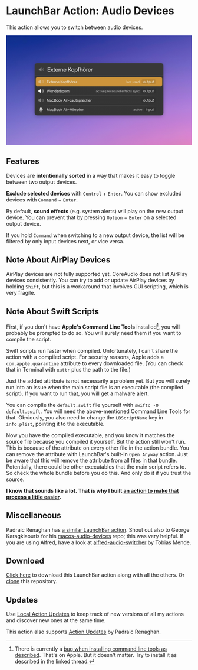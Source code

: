 # LaunchBar Action: Audio Devices

This action allows you to switch between audio devices. 

<img src="01.jpg" width="802"/>

## Features

Devices are **intentionally sorted** in a way that makes it easy to toggle between two output devices. 

**Exclude selected devices** with `Control` + `Enter`. You can show excluded devices with `Command` + `Enter`.

By default, **sound effects** (e.g. system alerts) will play on the new output device. You can prevent that by pressing `Option` + `Enter` on a selected output device.

If you hold `Command` when switching to a new output device, the list will be filtered by only input devices next, or vice versa.

## Note About AirPlay Devices

AirPlay devices are not fully supported yet. CoreAudio does not list AirPlay devices consistently. You can try to add or update AirPlay devices by holding `Shift`, but this is a workaround that involves GUI scripting, which is very fragile.

## Note About Swift Scripts

First, if you don't have **Apple's Command Line Tools** installed[^1], you will probably be prompted to do so. You will surely need them if you want to compile the script.

Swift scripts run faster when compiled. Unfortunately, I can't share the action with a compiled script. For security reasons, Apple adds a `com.apple.quarantine` attribute to every downloaded file. (You can check that in Terminal with `xattr` plus the path to the file.)

Just the added attribute is not necessarily a problem yet. But you will surely run into an issue when the main script file is an executable (the compiled script). If you want to run that, you will get a malware alert.

You can compile the `default.swift` file yourself with `swiftc -O default.swift`. You will need the above-mentioned Command Line Tools for that. Obviously, you also need to change the `LBScriptName` key in `info.plist`, pointing it to the executable.

Now you have the compiled executable, and you know it matches the source file because you compiled it yourself. But the action still won't run. This is because of the attribute on every other file in the action bundle. You can remove the attribute with LaunchBar's built-in `Open Anyway` action. Just be aware that this will remove the attribute from all files in that bundle. Potentially, there could be other executables that the main script refers to. So check the whole bundle before you do this. And only do it if you trust the source.

**I know that sounds like a lot. That is why I built [an action to make that process a little easier](https://github.com/Ptujec/LaunchBar/tree/master/Compile-Swift-Action#readme).**

## Miscellaneous

Padraic Renaghan has [a similar LaunchBar action](https://renaghan.com/launchbar/switch-audio/). Shout out also to George Karagkiaouris for his [macos-audio-devices](https://github.com/karaggeorge/macos-audio-devices) repo; this was very helpful. If you are using Alfred, have a look at [alfred-audio-switcher](https://github.com/TobiasMende/alfred-audio-switcher) by Tobias Mende. 

## Download
[Click here](https://github.com/Ptujec/LaunchBar/archive/refs/heads/master.zip) to download this LaunchBar action along with all the others. Or [clone](https://docs.github.com/en/repositories/creating-and-managing-repositories/cloning-a-repository) this repository.

## Updates

Use [Local Action Updates](https://github.com/Ptujec/LaunchBar/tree/master/Local-Action-Updates#launchbar-action-local-action-updates) to keep track of new versions of all my actions and discover new ones at the same time. 

This action also supports [Action Updates](https://renaghan.com/launchbar/action-updates/) by Padraic Renaghan.

[^1]: There is currently a [bug when installing command line tools as described](https://github.com/orgs/Homebrew/discussions/5723#discussioncomment-11185411). That's on Apple. But it doesn't matter. Try to install it as described in the linked thread.